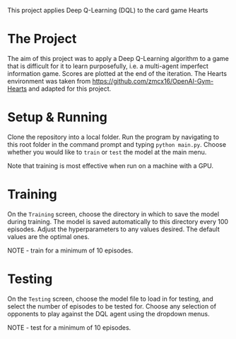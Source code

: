 This project applies Deep Q-Learning (DQL) to the card game Hearts

# The Project

 The aim of this project was to apply a Deep Q-Learning algorithm to a game that is difficult for it to learn purposefully, i.e. a multi-agent imperfect information game. Scores are plotted at the end of the iteration.
 The Hearts environment was taken from https://github.com/zmcx16/OpenAI-Gym-Hearts and adapted for this project.

# Setup & Running

 Clone the repository into a local folder. Run the program by navigating to this root folder in the command prompt and typing `python main.py`. Choose whether you would like to `train` or `test` the model at the main menu.

 Note that training is most effective when run on a machine with a GPU.

# Training

 On the `Training` screen, choose the directory in which to save the model during training. The model is saved automatically to this directory every 100 episodes. 
 Adjust the hyperparameters to any values desired. The default values are the optimal ones.
 
 NOTE - train for a minimum of 10 episodes. 

# Testing
 
 On the `Testing` screen, choose the model file to load in for testing, and select the number of episodes to be tested for. Choose any selection of opponents to play against the DQL agent using the dropdown menus.

 NOTE - test for a minimum of 10 episodes.
